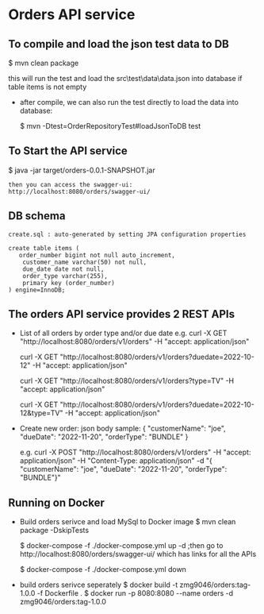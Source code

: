 # Orders API service
    
## To compile and load the json test data to DB

$ mvn clean package

  this will run the test and load the src\test\data\data.json into database if table items is not empty

- after compile, we can also run the test directly to load the data into database:

  $ mvn -Dtest=OrderRepositoryTest#loadJsonToDB test

## To Start the API service     
$ java -jar target/orders-0.0.1-SNAPSHOT.jar

	then you can access the swagger-ui:
	http://localhost:8080/orders/swagger-ui/

## DB schema
    create.sql : auto-generated by setting JPA configuration properties

    create table items (
       order_number bigint not null auto_increment,
        customer_name varchar(50) not null,
        due_date date not null,
        order_type varchar(255),
        primary key (order_number)
    ) engine=InnoDB;
    
## The orders API service provides 2 REST APIs

- List of all orders by order type and/or due date
	e.g.
	curl -X GET "http://localhost:8080/orders/v1/orders" -H "accept: application/json"
	
	curl -X GET "http://localhost:8080/orders/v1/orders?duedate=2022-10-12" -H "accept: application/json"
	
	curl -X GET "http://localhost:8080/orders/v1/orders?type=TV" -H "accept: application/json"
	
	curl -X GET "http://localhost:8080/orders/v1/orders?duedate=2022-10-12&type=TV" -H "accept: application/json"

- Create new order:
	json body sample:
		{
		  "customerName": "joe",
		  "dueDate": "2022-11-20",
		  "orderType": "BUNDLE"
		}
		
	e.g.
	curl -X POST "http://localhost:8080/orders/v1/orders" -H "accept: application/json" -H "Content-Type: application/json" -d "{ \"customerName\": \"joe\", \"dueDate\": \"2022-11-20\", \"orderType\": \"BUNDLE\"}"

## Running on Docker

- Build orders serivce and load MySql to Docker image
	$ mvn clean package -DskipTests
	
	$ docker-compose -f ./docker-compose.yml up -d
		;then go to http://localhost:8080/orders/swagger-ui/ which has links for all the APIs
		   
	$ docker-compose -f ./docker-compose.yml down

- build orders serivce seperately
	$ docker build -t zmg9046/orders:tag-1.0.0 -f Dockerfile .
	$ docker run -p 8080:8080 --name orders -d zmg9046/orders:tag-1.0.0
